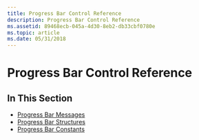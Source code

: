 ```yaml
---
title: Progress Bar Control Reference
description: Progress Bar Control Reference
ms.assetid: 89468ecb-045a-4d30-8eb2-db33cbf0780e
ms.topic: article
ms.date: 05/31/2018
---
```


# Progress Bar Control Reference

## In This Section

-   [Progress Bar Messages](bumper-progress-bar-control-reference-messages.md)
-   [Progress Bar Structures](bumper-progress-bar-control-reference-structures.md)
-   [Progress Bar Constants](bumper-progress-bar-control-reference-constants.md)

 

 




